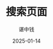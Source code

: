 ---
layout: page
title: "搜索页面"
description: "使用 Algolia 为 站点 提供 搜索功能。 "
author: "谌中钱"
date: "2025-01-14"
ogurl: "https://blog.climbtw.com/search"
---